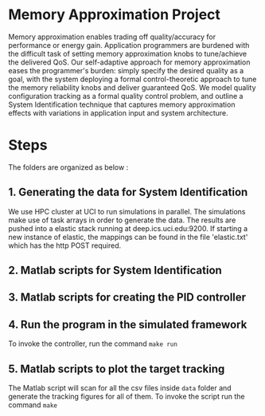 # Memory Approximation Project

Memory approximation enables trading off quality/accuracy for performance or energy gain.
Application programmers are burdened with the difficult task of setting memory approximation knobs to tune/achieve the delivered QoS.
Our self-adaptive approach for memory approximation eases the programmer's burden:  simply specify the desired quality as a goal, with the system deploying a formal control-theoretic approach to tune the memory reliability knobs and deliver guaranteed QoS. 
We model quality configuration tracking as a formal quality control problem, and outline a System Identification technique that captures memory approximation effects with variations in application input and system architecture.

# Steps
The folders are organized as below :

## 1. Generating the data for System Identification
We use HPC cluster at UCI to run simulations in parallel. The simulations make use of task arrays in order to generate the data. The results are pushed into a elastic stack running at deep.ics.uci.edu:9200. 
If starting a new instance of elastic, the mappings can be found in the file 'elastic.txt' which has the http POST required.

## 2. Matlab scripts for System Identification

## 3. Matlab scripts for creating the PID controller

## 4. Run the program in the simulated framework
To invoke the controller, run the command `make run`

## 5. Matlab scripts to plot the target tracking
The Matlab script will scan for all the csv files inside `data` folder and generate the tracking figures for all of them.
To invoke the script run the command `make`